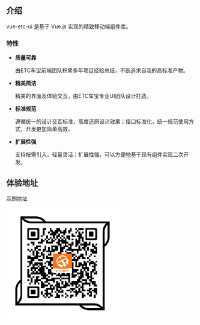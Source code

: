 
## 介绍

vue-etc-ui 是基于 Vue.js 实现的精致移动端组件库。

### 特性

- **质量可靠**

   由ETC车宝前端团队积累多年项目经验总结，不断追求自我的高标准产物。

- **精美简洁**

   精美的界面及体验交互，由ETC车宝专业UI团队设计打造。

- **标准规范**

  遵循统一的设计交互标准，高度还原设计效果；接口标准化，统一规范使用方式，开发更加简单高效。

- **扩展性强**

  支持按需引入，轻量灵活；扩展性强，可以方便地基于现有组件实现二次开发。


## 体验地址
<a target="_blank" href="https://etc-ui.github.io/vue-etc-ui/docs/example/#/">示例地址</a>

<img src="../../assets/qr.png" width="300" height="300">


